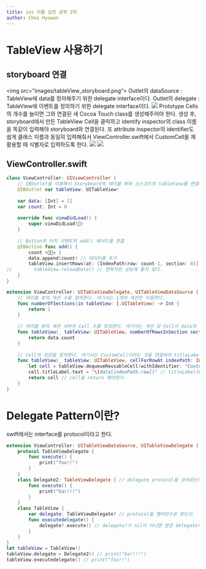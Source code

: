 ```yaml
---
title: ios 어플 실전 공부 2차
author: Choi Hyowon
---
```

# TableView 사용하기
## storyboard 연결
<img src="images/tableView_storyboard.png“>
Outlet의 dataSource : TableView에 data를 정의해주기 위한 delegate interface이다.
Outlet의 delegate : TableView에 이벤트를 정의하기 위한 delegate interface이다.
<img src=“images/customCell_storyboard.png”>
Prototype Cells의 개수를 늘이면 그와 연결된 새 Cocoa Touch class를 생성해주어야 한다. 생성 후, storyboard에서 만든 TableView Cell을 클릭하고 identify inspector의 class 이름을 똑같이 입력해야 storyboard와 연결된다. 
또 attribute inspector의 identifier도 쉽게 클래스 이름과 동일히 입력해줘서 ViewController.swift에서 CustomCell을 재활용할 때 식별자로 입력하도록 한다.
<img src=“images/customCell_label_storyboard.png”>
<img src=“images/button_storyboard.png”>

## ViewController.swift
```swift
class ViewController: UIViewController {
    // IBOutlet을 이용해서 Storyboard의 테이블 뷰와 소스코드의 tableView를 연결해준다.
    @IBOutlet var tableView: UITableView!
    
    var data: [Int] = []
    var count: Int = 0
    
    override func viewDidLoad() {
        super.viewDidLoad()
    }
    
    // Button의 터치 이벤트와 add() 메서드를 연결
    @IBAction func add() {
        count += 1
        data.append(count) // 데이터를 추가
        tableView.insertRows(at: [IndexPath(row: count-1, section: 0)], with: .right) // Cell을 IndexPath 위치에 추가.
//        tableView.reloadData() // 편하지만 성능에 좋지 않다.
    }
}

extension ViewController: UITableViewDelegate, UITableViewDataSource {
    // 테이블 뷰의 섹션 수를 정의한다. 여기서는 1개의 섹션만 이용한다.
    func numberOfSections(in tableView: [.UITableView) -> Int {
        return 1
    }
    
    // 테이블 뷰의 섹션 내부의 Cell 수를 정의한다. 여기서는 섹션 당 Cell이 data의 아이템 개수이다.
    func tableView(_ tableView: UITableView, numberOfRowsInSection section: Int) -> Int {
        return data.count
    }
    
    // Cell의 모양을 정의한다. 여기서는 CustomCell이라는 것을 연결하여 titleLabel을 꾸며준다.
    func tableView(_ tableView: UITableView, cellForRowAt indexPath: IndexPath) -> UITableViewCell { // indexPath.row는 현재 셀의 순서를 의미한다. 이 함수는 셀을 끝까지 다 돈다.
        let cell = tableView.dequeueReusableCell(withIdentifier: "CustomCell") as! CustomCell // CustomCell을 재활용한 Cell을 가져온다. 만든 CustomCell으로 강제 형변환 as!를 해준다.
        cell.titleLabel.text = "\(data[indexPath.row])" // titleLabel의 text를 정의
        return cell // cell을 return 해야한다.
    }
}

```

# Delegate Pattern이란?
swift에서는 interface를 protocol이라고 한다.
```swift
extension ViewController: UITableViewDataSource, UITableViewDelegate {
	protocol TableViewDelegate {
		func execute() {
			print("foo!!")
		}
	}
	class Delegate2: TableViewDelegate { // delegate protocol을 상속받는다.
		func execute() {
			print("bar!!!")
		}
	}
	class TableView {
		var delegate: TableViewDelegate? // protocol을 멤버번수로 받는다.
		func executedelegate() {
			delegate?.execute() // delegate?가 nil이 아니면 받은 delegate의 메서드를 실행한다.
		}
	}
}
let tableView = TableView()
tableView.delegate = Delegate2() // print("bar!!!")
tableView.executedelegate() // print("foo!!")
```

